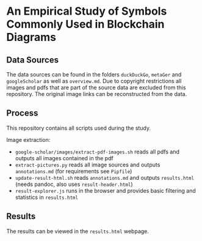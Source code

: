 # An Empirical Study of Symbols Commonly Used in Blockchain Diagrams

## Data Sources

The data sources can be found in the folders `duckDuckGo`, `metaGer` and `googleScholar` as well as `overview.md`.
Due to copyright restrictions all images and pdfs that are part of the source data are excluded from this repository.
The original image links can be reconstructed from the data.

## Process

This repository contains all scripts used during the study.

Image extraction:
* `google-scholar/images/extract-pdf-images.sh` reads all pdfs and outputs all images contained in the pdf
* `extract-pictures.py` reads all image sources and outputs `annotations.md` (for requirements see `Pipfile`)
* `update-result-html.sh` reads `annotations.md` and outputs `results.html` (needs pandoc, also uses `result-header.html`)
* `result-explorer.js` runs in the browser and provides basic filtering and statistics in `results.html`

## Results

The results can be viewed in the `results.html` webpage.
